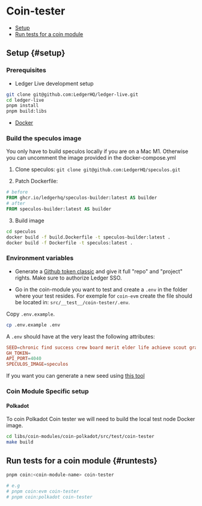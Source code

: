 # Coin-tester

- [Setup](#setup)
- [Run tests for a coin module](#runtests)

## Setup {#setup}

### Prerequisites

- Ledger Live development setup

```sh
git clone git@github.com:LedgerHQ/ledger-live.git
cd ledger-live
pnpm install
pnpm build:libs
```

- [Docker](https://docs.docker.com/engine/install)

### Build the speculos image

You only have to build speculos locally if you are on a Mac M1. Otherwise you can uncomment the image provided in the docker-compose.yml

1. Clone speculos: `git clone git@github.com:LedgerHQ/speculos.git`

2. Patch Dockerfile:

```Dockerfile
# before
FROM ghcr.io/ledgerhq/speculos-builder:latest AS builder
# after
FROM speculos-builder:latest AS builder
```

3. Build image

```sh
cd speculos
docker build -f build.Dockerfile -t speculos-builder:latest .
docker build -f Dockerfile -t speculos:latest .
```

### Environment variables

- Generate a [Github token classic](https://github.com/settings/tokens) and give it full "repo" and "project" rights. Make sure to authorize Ledger SSO.

- Go in the coin-module you want to test and create a `.env` in the folder where your test resides.
For exemple for `coin-evm` create the file should be located in: `src/__test__/coin-tester/.env`.

Copy `.env.example`.

```bash
cp .env.example .env
```

A `.env` should have at the very least the following attributes:

```conf
SEED=chronic find success crew board merit elder life achieve scout gravity soul brief pen job
GH_TOKEN=
API_PORT=4040
SPECULOS_IMAGE=speculos
```

If you want you can generate a new seed using [this tool](https://iancoleman.io/bip39/)

### Coin Module Specific setup

#### Polkadot

To coin Polkadot Coin tester we will need to build the local test node Docker image.

```sh
cd libs/coin-modules/coin-polkadot/src/test/coin-tester
make build
```
## Run tests for a coin module {#runtests}

```sh
pnpm coin:<coin-module-name> coin-tester

# e.g
# pnpm coin:evm coin-tester
# pnpm coin:polkadot coin-tester
```
